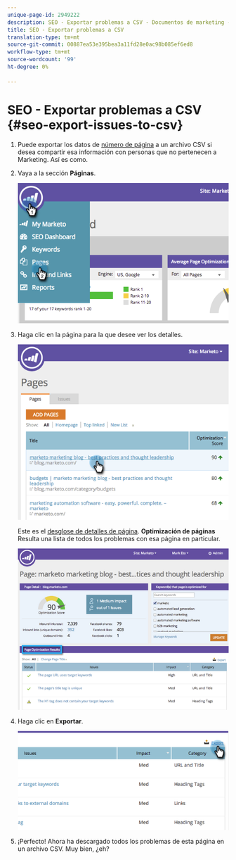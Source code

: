 ```yaml
---
unique-page-id: 2949222
description: SEO - Exportar problemas a CSV - Documentos de marketing - Documentación del producto
title: SEO - Exportar problemas a CSV
translation-type: tm+mt
source-git-commit: 00887ea53e395bea3a11fd28e0ac98b085ef6ed8
workflow-type: tm+mt
source-wordcount: '99'
ht-degree: 0%

---
```



# SEO - Exportar problemas a CSV {#seo-export-issues-to-csv}

1. Puede exportar los datos de [número de página](seo-understanding-pages.md) a un archivo CSV si desea compartir esa información con personas que no pertenecen a Marketing. Así es como.
1. Vaya a la sección **Páginas**.

   ![](assets/image2014-9-18-13-3a16-3a5.png)

1. Haga clic en la página para la que desee ver los detalles.

   ![](assets/image2014-9-18-13-3a16-3a8.png)

   Este es el [desglose de detalles de página](seo-using-the-page-detail-drill-down.md). **Optimización de páginas** Resulta una lista de todos los problemas con esa página en particular.

   ![](assets/image2014-9-18-13-3a16-3a12.png)

1. Haga clic en **Exportar**.

   ![](assets/image2014-9-18-13-3a16-3a39.png)

1. ¡Perfecto! Ahora ha descargado todos los problemas de esta página en un archivo CSV. Muy bien, ¿eh?

